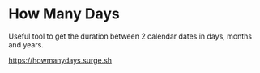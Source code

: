 # How Many Days

Useful tool to get the duration between 2 calendar dates in days, months and years.

https://howmanydays.surge.sh
